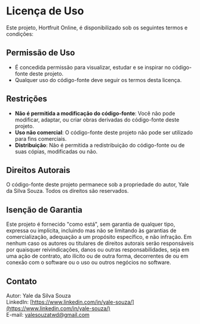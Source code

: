 # Licença de Uso

Este projeto, Hortfruit Online, é disponibilizado sob os seguintes termos e condições:

## Permissão de Uso

- É concedida permissão para visualizar, estudar e se inspirar no código-fonte deste projeto.
- Qualquer uso do código-fonte deve seguir os termos desta licença.

## Restrições

- **Não é permitida a modificação do código-fonte**: Você não pode modificar, adaptar, ou criar obras derivadas do código-fonte deste projeto.
- **Uso não comercial**: O código-fonte deste projeto não pode ser utilizado para fins comerciais.
- **Distribuição**: Não é permitida a redistribuição do código-fonte ou de suas cópias, modificadas ou não.

## Direitos Autorais

O código-fonte deste projeto permanece sob a propriedade do autor, Yale da Silva Souza. Todos os direitos são reservados.

## Isenção de Garantia

Este projeto é fornecido "como está", sem garantia de qualquer tipo, expressa ou implícita, incluindo mas não se limitando às garantias de comercialização, adequação a um propósito específico, e não infração. Em nenhum caso os autores ou titulares de direitos autorais serão responsáveis por quaisquer reivindicações, danos ou outras responsabilidades, seja em uma ação de contrato, ato ilícito ou de outra forma, decorrentes de ou em conexão com o software ou o uso ou outros negócios no software.

## Contato

Autor: Yale da Silva Souza  
LinkedIn: [https://www.linkedin.com/in/yale-souza/](https://www.linkedin.com/in/yale-souza/)  
E-mail: [yalesouzatwd@gmail.com](mailto:yalesouzatwd@gmail.com)
